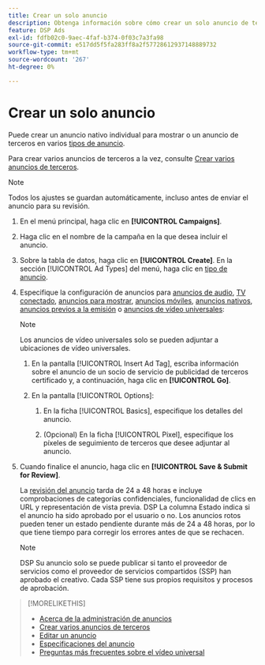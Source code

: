 ```yaml
---
title: Crear un solo anuncio
description: Obtenga información sobre cómo crear un solo anuncio de terceros.
feature: DSP Ads
exl-id: fdfb02c0-9aec-4faf-b374-0f03c7a3fa98
source-git-commit: e517dd5f5fa283ff8a2f57728612937148889732
workflow-type: tm+mt
source-wordcount: '267'
ht-degree: 0%

---
```


# Crear un solo anuncio

Puede crear un anuncio nativo individual para mostrar o un anuncio de terceros en varios [tipos de anuncio](ad-about.md#ad-types).

Para crear varios anuncios de terceros a la vez, consulte [Crear varios anuncios de terceros](ad-create-multiple.md).

>[!NOTE]
>
>Todos los ajustes se guardan automáticamente, incluso antes de enviar el anuncio para su revisión.

1. En el menú principal, haga clic en **[!UICONTROL Campaigns]**.

1. Haga clic en el nombre de la campaña en la que desea incluir el anuncio.

1. Sobre la tabla de datos, haga clic en **[!UICONTROL Create]**. En la sección [!UICONTROL Ad Types] del menú, haga clic en [tipo de anuncio](ad-about.md#ad-types).

1. Especifique la configuración de anuncios para [anuncios de audio](ad-settings-audio.md), [TV conectado](ad-settings-connected-tv.md), [anuncios para mostrar](ad-settings-display.md), [anuncios móviles](ad-settings-mobile.md), [anuncios nativos](ad-settings-native.md), [anuncios previos a la emisión](ad-settings-pre-roll.md) o [anuncios de vídeo universales](ad-settings-universal-video.md):

   >[!NOTE]
   >
   >Los anuncios de vídeo universales solo se pueden adjuntar a ubicaciones de vídeo universales.

   1. En la pantalla [!UICONTROL Insert Ad Tag], escriba información sobre el anuncio de un socio de servicio de publicidad de terceros certificado y, a continuación, haga clic en **[!UICONTROL Go]**.

   1. En la pantalla [!UICONTROL Options]:

      1. En la ficha [!UICONTROL Basics], especifique los detalles del anuncio.

      1. (Opcional) En la ficha [!UICONTROL Pixel], especifique los píxeles de seguimiento de terceros que desee adjuntar al anuncio.

1. Cuando finalice el anuncio, haga clic en **[!UICONTROL Save & Submit for Review]**.

   La [revisión del anuncio](ad-about.md) tarda de 24 a 48 horas e incluye comprobaciones de categorías confidenciales, funcionalidad de clics en URL y representación de vista previa. DSP La columna Estado indica si el anuncio ha sido aprobado por el usuario o no. Los anuncios rotos pueden tener un estado pendiente durante más de 24 a 48 horas, por lo que tiene tiempo para corregir los errores antes de que se rechacen.

   >[!NOTE]
   >
   >DSP Su anuncio solo se puede publicar si tanto el proveedor de servicios como el proveedor de servicios compartidos (SSP) han aprobado el creativo. Cada SSP tiene sus propios requisitos y procesos de aprobación.

>[!MORELIKETHIS]
>
>* [Acerca de la administración de anuncios](ad-about.md)
>* [Crear varios anuncios de terceros](ad-create-multiple.md)
>* [Editar un anuncio](ad-edit.md)
>* [Especificaciones del anuncio](ad-specs.md)
>* [Preguntas más frecuentes sobre el vídeo universal](/help/dsp/campaign-management/faq-universal-video.md)
